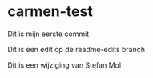 # carmen-test
Dit is mijn eerste commit

Dit is een edit op de readme-edits branch

Dit is een wijziging van Stefan Mol